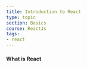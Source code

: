 ```yaml
---
title: Introduction to React
type: topic
section: Basics
course: ReactJs
tags:
- react
---
```

#### What is React